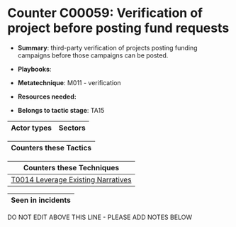 # Counter C00059: Verification of project before posting fund requests

* **Summary**: third-party verification of projects posting funding campaigns before those campaigns can be posted. 

* **Playbooks**: 

* **Metatechnique**: M011 - verification

* **Resources needed:** 

* **Belongs to tactic stage**: TA15


| Actor types | Sectors |
| ----------- | ------- |



| Counters these Tactics |
| ---------------------- |



| Counters these Techniques |
| ------------------------- |
| [T0014 Leverage Existing Narratives](../generated_pages/techniques/T0014.md) |



| Seen in incidents |
| ----------------- |


DO NOT EDIT ABOVE THIS LINE - PLEASE ADD NOTES BELOW